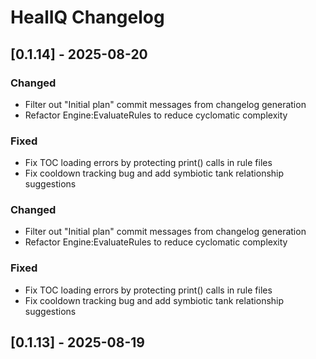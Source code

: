 # HealIQ Changelog

## [0.1.14] - 2025-08-20

### Changed
- Filter out "Initial plan" commit messages from changelog generation
- Refactor Engine:EvaluateRules to reduce cyclomatic complexity

### Fixed
- Fix TOC loading errors by protecting print() calls in rule files
- Fix cooldown tracking bug and add symbiotic tank relationship suggestions

### Changed
- Filter out "Initial plan" commit messages from changelog generation
- Refactor Engine:EvaluateRules to reduce cyclomatic complexity

### Fixed
- Fix TOC loading errors by protecting print() calls in rule files
- Fix cooldown tracking bug and add symbiotic tank relationship suggestions

## [0.1.13] - 2025-08-19
